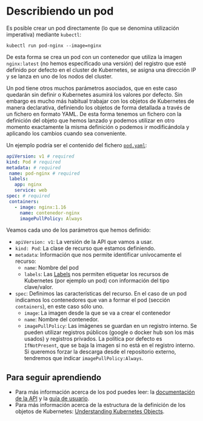# Describiendo un pod

Es posible crear un pod directamente (lo que se denomina utilización
imperativa) mediante `kubectl`:

    kubectl run pod-nginx --image=nginx

De esta forma se crea un pod con un contenedor que utiliza la imagen `nginx:latest` (no hemos especificado una versión) del registro que esté definido por defecto en el cluster de Kubernetes, se asigna una dirección IP y se lanza en uno de los nodos del cluster. 

Un pod tiene otros muchos parámetros asociados, que en este caso quedarán sin definir o Kubernetes asumirá los valores por defecto. Sin embargo es mucho más habitual trabajar con los objetos de Kubernetes de manera declarativa, definiendo los objetos de forma detallada a través de un fichero en formato YAML. De esta forma tenemos un fichero con la definición del objeto que hemos lanzado y podemos utilizar en otro momento exactamente la misma definición o podemos ir modificándola y aplicando los cambios cuando sea conveniente. 

Un ejemplo podría ser el contenido del fichero [`pod.yaml`](files/pod.yaml):

```yaml
apiVersion: v1 # required
kind: Pod # required
metadata: # required
 name: pod-nginx # required
 labels:
   app: nginx
   service: web
spec: # required
 containers:
   - image: nginx:1.16
     name: contenedor-nginx
     imagePullPolicy: Always
```

Veamos cada uno de los parámetros que hemos definido:

* `apiVersion: v1`: La versión de la API que vamos a usar.
* `kind: Pod`: La clase de recurso que estamos definiendo.
* `metadata`: Información que nos permite identificar unívocamente el recurso:
    * `name`: Nombre del pod
    * `labels`: Las [Labels](https://kubernetes.io/docs/concepts/overview/working-with-objects/labels/) nos permiten etiquetar los recursos de Kubernetes (por ejemplo un pod) con información del tipo clave/valor.
* `spec`: Definimos las características del recurso. En el caso de un pod indicamos los contenedores que van a formar el pod (sección `containers`), en este caso sólo uno.
    * `image`: La imagen desde la que se va a crear el contenedor
    * `name`: Nombre del contenedor.
    * `imagePullPolicy`: Las imágenes se guardan en un registro interno. Se pueden utilizar registros públicos (google o docker hub son los más usados) y registros privados. La política por defecto es `IfNotPresent`, que se baja la imagen si no está en el registro interno. Si queremos forzar la descarga desde el repositorio externo, tendremos que indicar `imagePullPolicy:Always`.

## Para seguir aprendiendo

* Para más información acerca de los pod puedes leer: la [documentación de la API](https://kubernetes.io/docs/reference/generated/kubernetes-api/v1.20/#pod-v1-core) y la [guía de usuario](https://kubernetes.io/docs/concepts/workloads/pods/).
* Para más información acerca de la estructura de la definición de los objetos de Kubernetes: [Understanding Kubernetes Objects](https://kubernetes.io/docs/concepts/overview/working-with-objects/kubernetes-objects/).
